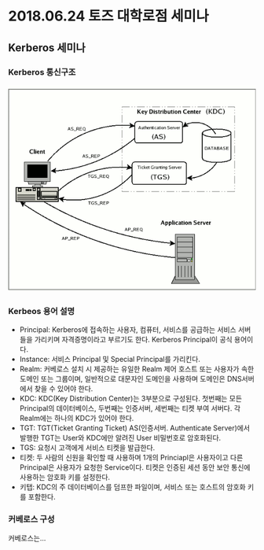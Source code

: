 # 2018.06.24 토즈 대학로점 세미나

## Kerberos 세미나

### Kerberos 통신구조
![Kerberos 통신구조](kerberos_structure.gif)

### Kerbeos 용어 설명
* Principal: Kerberos에 접속하는 사용자, 컴퓨터, 서비스를 공급하는 서비스 서버들을 가리키며 자격증명이라고 부르기도 한다. Kerberos Principal이 공식 용어이다.
* Instance: 서비스 Principal 및 Special Principal를 가리킨다.
* Realm: 커베로스 설치 시 제공하는 유일한 Realm 제어 호스트 또는 사용자가 속한 도메인 또는 그룹이며, 일반적으로 대문자인 도메인을 사용하며 도메인은 DNS서버에서 찾을 수 있어야 한다.
* KDC: KDC(Key Distribution Center)는 3부분으로 구성된다. 첫번째는 모든 Principal의 데이터베이스, 두번째는 인증서버, 세번째는 티켓 부여 서버다. 각 Realm에는 하나의 KDC가 있어야 한다.
* TGT: TGT(Ticket Granting Ticket) AS(인증서버. Authenticate Server)에서 발행한 TGT는 User와 KDC에만 알려진 User 비밀번호로 암호화된다.
* TGS: 요청시 고객에게 서비스 티켓을 발급한다.
* 티켓: 두 사람의 신원을 확인할 때 사용하며 1개의 Princiapl은 사용자이고 다른 Principal은 사용자가 요청한 Service이다. 티켓은 인증된 세션 동안 보안 통신에 사용하는 암호화 키를 설정한다.
* 키탭: KDC의 주 데이터베이스를 덤프한 파일이며, 서비스 또는 호스트의 암호화 키를 포함한다.

### 커베로스 구성
커베로스는...
